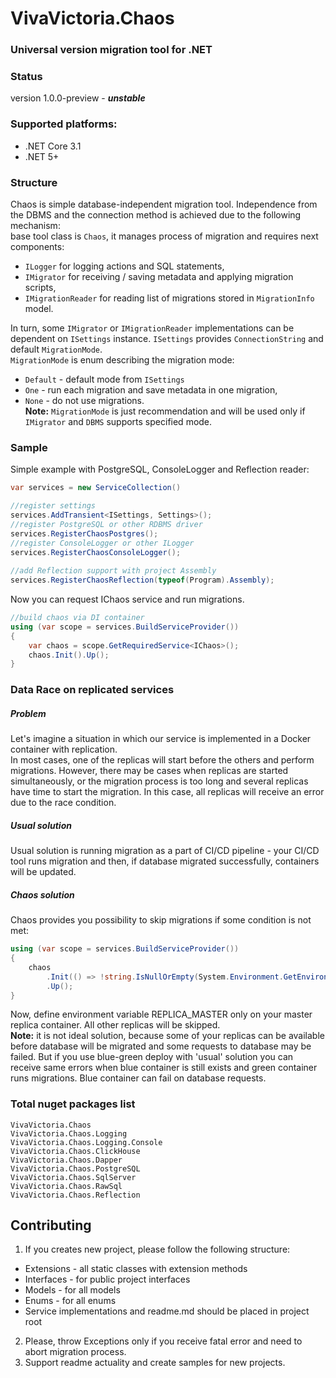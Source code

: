 ﻿# VivaVictoria.Chaos
### Universal version migration tool for .NET

### Status
version 1.0.0-preview - _**unstable**_

### Supported platforms:
- .NET Core 3.1
- .NET 5+

### Structure 
Chaos is simple database-independent migration tool. Independence from the DBMS and the connection method is 
achieved due to the following mechanism:  
base tool class is `Chaos`, it manages process of migration and requires next components:
* `ILogger` for logging actions and SQL statements,
* `IMigrator` for receiving / saving metadata and applying migration scripts,
* `IMigrationReader` for reading list of migrations stored in `MigrationInfo` model.

In turn, some `IMigrator` or `IMigrationReader` implementations can be dependent on `ISettings` instance. `ISettings` provides 
`ConnectionString` and default `MigrationMode`.  
`MigrationMode` is enum describing the migration mode:
* `Default` - default mode from `ISettings`
* `One` - run each migration and save metadata in one migration,
* `None` - do not use migrations.  
**Note:** `MigrationMode` is just recommendation and will be used only if `IMigrator` and `DBMS` supports specified mode.

### Sample
Simple example with PostgreSQL, ConsoleLogger and Reflection reader:
```c#
var services = new ServiceCollection()

//register settings
services.AddTransient<ISettings, Settings>();
//register PostgreSQL or other RDBMS driver
services.RegisterChaosPostgres();
//register ConsoleLogger or other ILogger
services.RegisterChaosConsoleLogger();
            
//add Reflection support with project Assembly
services.RegisterChaosReflection(typeof(Program).Assembly);
```
Now you can request IChaos service and run migrations.
```c#
//build chaos via DI container            
using (var scope = services.BuildServiceProvider())
{
    var chaos = scope.GetRequiredService<IChaos>();
    chaos.Init().Up();
}
```

### Data Race on replicated services
##### Problem
Let's imagine a situation in which our service is implemented in a Docker container with replication.  
In most cases, one of the replicas will start before the others and perform migrations. However, 
there may be cases when replicas are started simultaneously, or the migration process is too long and 
several replicas have time to start the migration. In this case, all replicas will receive an error 
due to the race condition.

##### Usual solution
Usual solution is running migration as a part of CI/CD pipeline - your CI/CD tool runs migration and then, 
if database migrated successfully, containers will be updated. 

##### Chaos solution
Chaos provides you possibility to skip migrations if some condition is not met:
```c#        
using (var scope = services.BuildServiceProvider())
{
    chaos
        .Init(() => !string.IsNullOrEmpty(System.Environment.GetEnvironmentVariable("REPLICA_MASTER")))
        .Up();
}
```
Now, define environment variable REPLICA_MASTER only on your master replica container. All other replicas will be skipped.  
**Note:** it is not ideal solution, because some of your replicas can be available before database will be migrated and
some requests to database may be failed. But if you use blue-green deploy with 'usual' solution you can receive same errors
when blue container is still exists and green container runs migrations. Blue container can fail on database requests. 

### Total nuget packages list
`VivaVictoria.Chaos`  
`VivaVictoria.Chaos.Logging`  
`VivaVictoria.Chaos.Logging.Console`  
`VivaVictoria.Chaos.ClickHouse`  
`VivaVictoria.Chaos.Dapper`  
`VivaVictoria.Chaos.PostgreSQL`  
`VivaVictoria.Chaos.SqlServer`  
`VivaVictoria.Chaos.RawSql`  
`VivaVictoria.Chaos.Reflection`

## Contributing
1. If you creates new project, please follow the following structure:
* Extensions - all static classes with extension methods
* Interfaces - for public project interfaces
* Models - for all models
* Enums - for all enums
* Service implementations and readme.md should be placed in project root
2. Please, throw Exceptions only if you receive fatal error and need to abort migration process.
3. Support readme actuality and create samples for new projects.